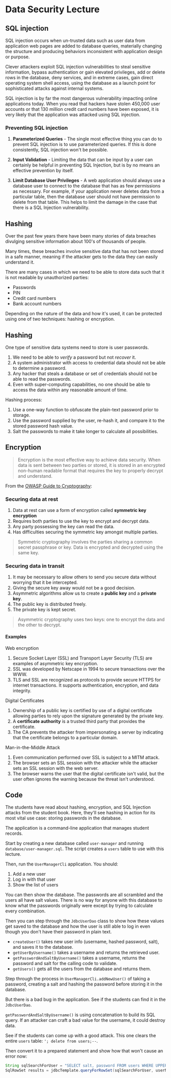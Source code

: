 # Data Security Lecture

## SQL injection

SQL injection occurs when un-trusted data such as user data from application web pages are added to database queries, materially changing the structure and producing behaviors inconsistent with application design or purpose.

Clever attackers exploit SQL injection vulnerabilities to steal sensitive information, bypass authentication or gain elevated privileges, add or delete rows in the database, deny services, and in extreme cases, gain direct operating system shell access, using the database as a launch point for sophisticated attacks against internal systems.

SQL injection is by far the most dangerous vulnerability impacting online applications today. When you read that hackers have stolen 450,000 user accounts or that 130 million credit card numbers have been exposed, it is very likely that the application was attacked using SQL injection.

### Preventing SQL injection

1.  **Parameterized Queries** - The single most effective thing you can do to prevent SQL injection is to use parameterized queries. If this is done consistently, SQL injection won't be possible.

2.  **Input Validation** - Limiting the data that can be input by a user can certainly be helpful in preventing SQL Injection, but is by no means an effective prevention by itself.

3.  **Limit Database User Privileges** - A web application should always use a database user to connect to the database that has as few permissions as necessary. For example, if your application never deletes data from a particular table, then the database user should not have permission to delete from that table. This helps to limit the damage in the case that there is a SQL Injection vulnerability.

## Hashing

Over the past few years there have been many stories of data breaches divulging sensitive information about 100's of thousands of people.

Many times, these breaches involve sensitive data that has not been stored in a safe manner, meaning if the attacker gets to the data they can easily understand it.

There are many cases in which we need to be able to store data such that it is not readable by unauthorized parties:

- Passwords
- PIN
- Credit card numbers
- Bank account numbers

Depending on the nature of the data and how it's used, it can be protected using one of two techniques: hashing or encryption.

## Hashing

One type of sensitive data systems need to store is user passwords.

1.  We need to be able to *verify* a password but not *recover* it.
2.  A system administrator with access to credential data should not be able to determine a password.
3.  Any hacker that steals a database or set of credentials should not be able to read the passwords.
4.  Even with super-computing capabilities, no one should be able to access the data within any reasonable amount of time.

Hashing process:

1.  Use a one-way function to obfuscate the plain-text password prior to storage.
2.  Use the password supplied by the user, re-hash it, and compare it to the stored password hash value.
3.  Salt the passwords to make it take longer to calculate all possibilities.

## Encryption

> Encryption is the most effective way to achieve data security. When data is sent between two parties or stored, it is stored in an encrypted non-human readable format that requires the key to properly decrypt and understand.

From the [OWASP Guide to Cryptography](https://www.owasp.org/index.php/Guide_to_Cryptography):

### Securing data at rest

1.  Data at rest can use a form of encryption called **symmetric key encryption**
2.  Requires both parties to use the key to encrypt and decrypt data.
3.  Any party possessing the key can read the data.
4.  Has difficulties securing the symmetric key amongst multiple parties.

> Symmetric cryptography involves the parties sharing a common secret passphrase or key. Data is encrypted and decrypted using the same key.

### Securing data in transit

1.  It may be necessary to allow others to send you secure data without worrying that it be intercepted.
2.  Giving the secure key away would not be a good decision.
3.  Asymmetric algorithms allow us to create a **public key** and a **private key**.
4.  The public key is distributed freely.
5.  The private key is kept secret.

> Asymmetric cryptography uses two keys: one to encrypt the data and the other to decrypt.

#### Examples

Web encryption

1.  Secure Socket Layer (SSL) and Transport Layer Security (TLS) are examples of asymmetric key encryption.
2.  SSL was developed by Netscape in 1994 to secure transactions over the WWW.
3.  TLS and SSL are recognized as protocols to provide secure HTTPS for internet transactions. It supports authentication, encryption, and data integrity.

Digital Certificates

1.  Ownership of a public key is certified by use of a digital certificate allowing parties to rely upon the signature generated by the private key.
2.  A **certificate authority** is a trusted third party that provides the certificate.
3.  The CA prevents the attacker from impersonating a server by indicating that the certificate belongs to a particular domain.

Man-in-the-Middle Attack

1.  Even communication performed over SSL is subject to a MITM attack.
2.  The browser sets an SSL session with the attacker while the attacker sets an SSL session with the web server.
3.  The browser warns the user that the digital certificate isn't valid, but the user often ignores the warning because the threat isn't understood.

## Code

The students have read about hashing, encryption, and SQL Injection attacks from the student book. Here, they'll see hashing in action for its most vital use case: storing passwords in the database.

The application is a command-line application that manages student records.

Start by creating a new database called `user-manager` and running `database/user-manager.sql`. The script creates a `users` table to use with this lecture.

Then, run the `UserManagerCli` application. You should:

1. Add a new user
2. Log in with that user
3. Show the list of users

You can then show the database. The passwords are all scrambled and the users all have salt values. There is no way for anyone with this database to know what the passwords originally were except by trying to calculate every combination.

Then you can step through the `JdbcUserDao` class to show how these values get saved to the database and how the user is still able to log in even though you don't have their password in plain text.

- `createUser()` takes new user info (username, hashed password, salt), and saves it to the database.
- `getUserByUsername()` takes a username and returns the retrieved user.
- `getPasswordAndSaltByUsername()` takes a username, returns the password and salt for the calling code to validate.
- `getUsers()` gets all the users from the database and returns them.

Step through the process in `UserManagerCli.addNewUser()` of taking a password, creating a salt and hashing the password before storing it in the database.

But there is a bad bug in the application. See if the students can find it in the `JdbcUserDao`.

`getPasswordAndSaltByUsername()` is using concatenation to build its SQL query. If an attacker can craft a bad value for the username, it could destroy data.

See if the students can come up with a good attack. This one clears the entire `users` table: `'; delete from users;--`.

Then convert it to a prepared statement and show how that won't cause an error now:

```java
String sqlSearchForUser = "SELECT salt, password FROM users WHERE UPPER(username) = ?;";
SqlRowSet results = jdbcTemplate.queryForRowSet(sqlSearchForUser, userName.toUpperCase());
```

